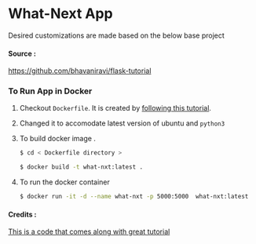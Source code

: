 # What-Next App

Desired customizations are made based on the below base project

#### Source : 
https://github.com/bhavaniravi/flask-tutorial

### To Run App in Docker

1. Checkout `Dockerfile`. It is created by [following this tutorial](https://runnable.com/docker/python/dockerize-your-flask-application).

2. Changed it to accomodate latest version of ubuntu and `python3`

3. To build docker image . 

    ```bash
    $ cd < Dockerfile directory >
    ```
    
    ```bash
    $ docker build -t what-nxt:latest .
    ```
4. To run the docker container 
    ```bash
    $ docker run -it -d --name what-nxt -p 5000:5000  what-nxt:latest
    ```



####  Credits :
 [This is a code that comes along with great tutorial](https://medium.com/@bhavaniravi/build-your-1st-python-web-app-with-flask-b039d11f101c)